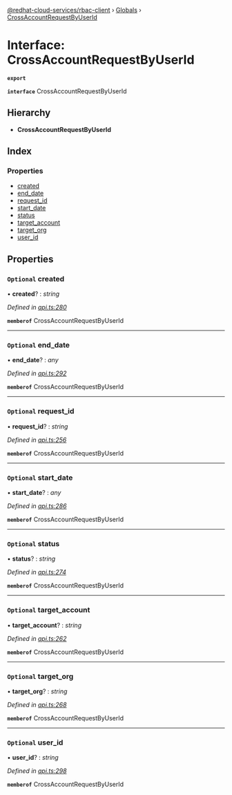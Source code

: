 [@redhat-cloud-services/rbac-client](../README.md) › [Globals](../globals.md) › [CrossAccountRequestByUserId](crossaccountrequestbyuserid.md)

# Interface: CrossAccountRequestByUserId

**`export`** 

**`interface`** CrossAccountRequestByUserId

## Hierarchy

* **CrossAccountRequestByUserId**

## Index

### Properties

* [created](crossaccountrequestbyuserid.md#optional-created)
* [end_date](crossaccountrequestbyuserid.md#optional-end_date)
* [request_id](crossaccountrequestbyuserid.md#optional-request_id)
* [start_date](crossaccountrequestbyuserid.md#optional-start_date)
* [status](crossaccountrequestbyuserid.md#optional-status)
* [target_account](crossaccountrequestbyuserid.md#optional-target_account)
* [target_org](crossaccountrequestbyuserid.md#optional-target_org)
* [user_id](crossaccountrequestbyuserid.md#optional-user_id)

## Properties

### `Optional` created

• **created**? : *string*

*Defined in [api.ts:280](https://github.com/RedHatInsights/javascript-clients/blob/master/packages/rbac/api.ts#L280)*

**`memberof`** CrossAccountRequestByUserId

___

### `Optional` end_date

• **end_date**? : *any*

*Defined in [api.ts:292](https://github.com/RedHatInsights/javascript-clients/blob/master/packages/rbac/api.ts#L292)*

**`memberof`** CrossAccountRequestByUserId

___

### `Optional` request_id

• **request_id**? : *string*

*Defined in [api.ts:256](https://github.com/RedHatInsights/javascript-clients/blob/master/packages/rbac/api.ts#L256)*

**`memberof`** CrossAccountRequestByUserId

___

### `Optional` start_date

• **start_date**? : *any*

*Defined in [api.ts:286](https://github.com/RedHatInsights/javascript-clients/blob/master/packages/rbac/api.ts#L286)*

**`memberof`** CrossAccountRequestByUserId

___

### `Optional` status

• **status**? : *string*

*Defined in [api.ts:274](https://github.com/RedHatInsights/javascript-clients/blob/master/packages/rbac/api.ts#L274)*

**`memberof`** CrossAccountRequestByUserId

___

### `Optional` target_account

• **target_account**? : *string*

*Defined in [api.ts:262](https://github.com/RedHatInsights/javascript-clients/blob/master/packages/rbac/api.ts#L262)*

**`memberof`** CrossAccountRequestByUserId

___

### `Optional` target_org

• **target_org**? : *string*

*Defined in [api.ts:268](https://github.com/RedHatInsights/javascript-clients/blob/master/packages/rbac/api.ts#L268)*

**`memberof`** CrossAccountRequestByUserId

___

### `Optional` user_id

• **user_id**? : *string*

*Defined in [api.ts:298](https://github.com/RedHatInsights/javascript-clients/blob/master/packages/rbac/api.ts#L298)*

**`memberof`** CrossAccountRequestByUserId
